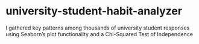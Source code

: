 # university-student-habit-analyzer
I gathered key patterns among thousands of university student responses using Seaborn’s plot functionality and a Chi-Squared Test of Independence
